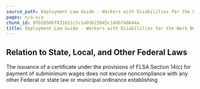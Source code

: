 ```yaml
---
source_path: Employment Law Guide - Workers with Disabilities for the Work Being Performed.md
pages: n/a-n/a
chunk_id: 9fb1b50bf831611c5c1a93622045c1ddb748644a
title: Employment Law Guide - Workers with Disabilities for the Work Being Performed
---
```

## Relation to State, Local, and Other Federal Laws

The issuance of a certiﬁcate under the provisions of FLSA Section 14(c) for payment of subminimum wages does not excuse noncompliance with any other Federal or state law or municipal ordinance establishing
